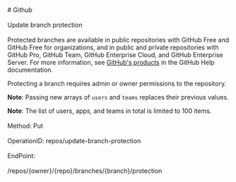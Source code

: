 <br>#     Github</br>
<br>Update branch protection</br>
<br>Protected branches are available in public repositories with GitHub Free and GitHub Free for organizations, and in public and private repositories with GitHub Pro, GitHub Team, GitHub Enterprise Cloud, and GitHub Enterprise Server. For more information, see [GitHub's products](https://help.github.com/github/getting-started-with-github/githubs-products) in the GitHub Help documentation.

Protecting a branch requires admin or owner permissions to the repository.

**Note**: Passing new arrays of `users` and `teams` replaces their previous values.

**Note**: The list of users, apps, and teams in total is limited to 100 items.</br>
<br>Method: Put</br>
<br>OperationID: repos/update-branch-protection</br>
<br>EndPoint:</br>
<br>/repos/{owner}/{repo}/branches/{branch}/protection</br>
